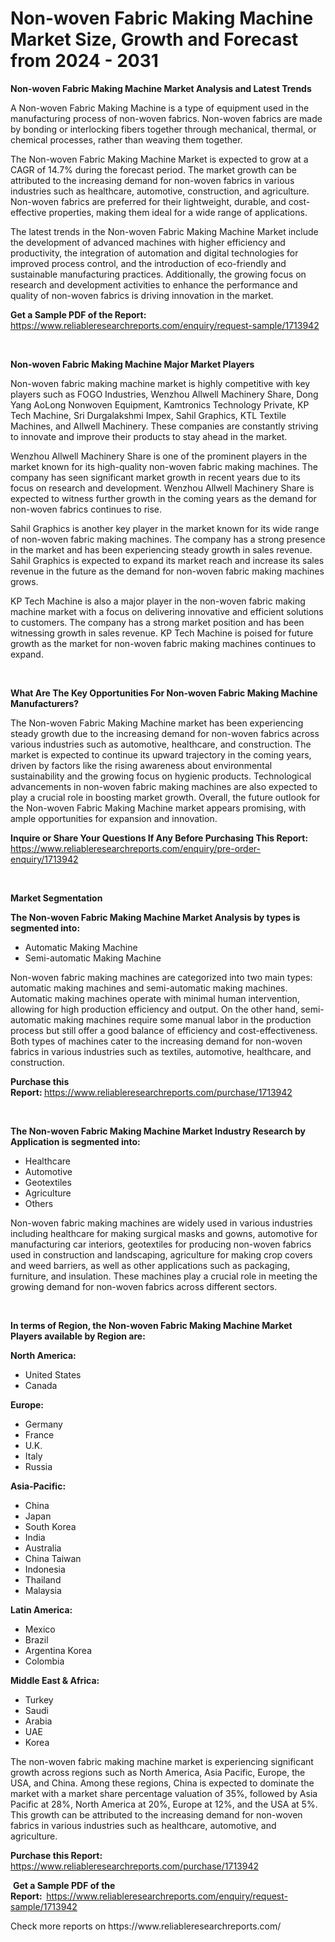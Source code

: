 <p><h1>Non-woven Fabric Making Machine Market Size, Growth and Forecast from 2024 - 2031</h1></p><p><strong>Non-woven Fabric Making Machine Market Analysis and Latest Trends</strong></p>
<p><p>A Non-woven Fabric Making Machine is a type of equipment used in the manufacturing process of non-woven fabrics. Non-woven fabrics are made by bonding or interlocking fibers together through mechanical, thermal, or chemical processes, rather than weaving them together. </p><p>The Non-woven Fabric Making Machine Market is expected to grow at a CAGR of 14.7% during the forecast period. The market growth can be attributed to the increasing demand for non-woven fabrics in various industries such as healthcare, automotive, construction, and agriculture. Non-woven fabrics are preferred for their lightweight, durable, and cost-effective properties, making them ideal for a wide range of applications.</p><p>The latest trends in the Non-woven Fabric Making Machine Market include the development of advanced machines with higher efficiency and productivity, the integration of automation and digital technologies for improved process control, and the introduction of eco-friendly and sustainable manufacturing practices. Additionally, the growing focus on research and development activities to enhance the performance and quality of non-woven fabrics is driving innovation in the market.</p></p>
<p><strong>Get a Sample PDF of the Report:&nbsp;</strong> <a href="https://www.reliableresearchreports.com/enquiry/request-sample/1713942">https://www.reliableresearchreports.com/enquiry/request-sample/1713942</a></p>
<p>&nbsp;</p>
<p><strong>Non-woven Fabric Making Machine Major Market Players</strong></p>
<p><p>Non-woven fabric making machine market is highly competitive with key players such as FOGO Industries, Wenzhou Allwell Machinery Share, Dong Yang AoLong Nonwoven Equipment, Kamtronics Technology Private, KP Tech Machine, Sri Durgalakshmi Impex, Sahil Graphics, KTL Textile Machines, and Allwell Machinery. These companies are constantly striving to innovate and improve their products to stay ahead in the market.</p><p>Wenzhou Allwell Machinery Share is one of the prominent players in the market known for its high-quality non-woven fabric making machines. The company has seen significant market growth in recent years due to its focus on research and development. Wenzhou Allwell Machinery Share is expected to witness further growth in the coming years as the demand for non-woven fabrics continues to rise.</p><p>Sahil Graphics is another key player in the market known for its wide range of non-woven fabric making machines. The company has a strong presence in the market and has been experiencing steady growth in sales revenue. Sahil Graphics is expected to expand its market reach and increase its sales revenue in the future as the demand for non-woven fabric making machines grows.</p><p>KP Tech Machine is also a major player in the non-woven fabric making machine market with a focus on delivering innovative and efficient solutions to customers. The company has a strong market position and has been witnessing growth in sales revenue. KP Tech Machine is poised for future growth as the market for non-woven fabric making machines continues to expand.</p></p>
<p>&nbsp;</p>
<p><strong>What Are The Key Opportunities For Non-woven Fabric Making Machine Manufacturers?</strong></p>
<p><p>The Non-woven Fabric Making Machine market has been experiencing steady growth due to the increasing demand for non-woven fabrics across various industries such as automotive, healthcare, and construction. The market is expected to continue its upward trajectory in the coming years, driven by factors like the rising awareness about environmental sustainability and the growing focus on hygienic products. Technological advancements in non-woven fabric making machines are also expected to play a crucial role in boosting market growth. Overall, the future outlook for the Non-woven Fabric Making Machine market appears promising, with ample opportunities for expansion and innovation.</p></p>
<p><strong>Inquire or Share Your Questions If Any Before Purchasing This Report:</strong> <a href="https://www.reliableresearchreports.com/enquiry/pre-order-enquiry/1713942">https://www.reliableresearchreports.com/enquiry/pre-order-enquiry/1713942</a></p>
<p>&nbsp;</p>
<p><strong>Market Segmentation</strong></p>
<p><strong>The Non-woven Fabric Making Machine Market Analysis by types is segmented into:</strong></p>
<p><ul><li>Automatic Making Machine</li><li>Semi-automatic Making Machine</li></ul></p>
<p><p>Non-woven fabric making machines are categorized into two main types: automatic making machines and semi-automatic making machines. Automatic making machines operate with minimal human intervention, allowing for high production efficiency and output. On the other hand, semi-automatic making machines require some manual labor in the production process but still offer a good balance of efficiency and cost-effectiveness. Both types of machines cater to the increasing demand for non-woven fabrics in various industries such as textiles, automotive, healthcare, and construction.</p></p>
<p><strong>Purchase this Report:&nbsp;</strong><a href="https://www.reliableresearchreports.com/purchase/1713942">https://www.reliableresearchreports.com/purchase/1713942</a></p>
<p>&nbsp;</p>
<p><strong>The Non-woven Fabric Making Machine Market Industry Research by Application is segmented into:</strong></p>
<p><ul><li>Healthcare</li><li>Automotive</li><li>Geotextiles</li><li>Agriculture</li><li>Others</li></ul></p>
<p><p>Non-woven fabric making machines are widely used in various industries including healthcare for making surgical masks and gowns, automotive for manufacturing car interiors, geotextiles for producing non-woven fabrics used in construction and landscaping, agriculture for making crop covers and weed barriers, as well as other applications such as packaging, furniture, and insulation. These machines play a crucial role in meeting the growing demand for non-woven fabrics across different sectors.</p></p>
<p>&nbsp;</p>
<p><strong>In terms of Region, the Non-woven Fabric Making Machine Market Players available by Region are:</strong></p>
<p>
    <p> <strong> North America: </strong>
        <ul>
            <li>United States</li>
            <li>Canada</li>
        </ul>
        </p> 
    <p> <strong> Europe: </strong>
        <ul>
            <li>Germany</li>
            <li>France</li>
            <li>U.K.</li>
            <li>Italy</li>
            <li>Russia</li>
        </ul>
        </p> 
    <p> <strong> Asia-Pacific: </strong>
        <ul>
            <li>China</li>
            <li>Japan</li>
            <li>South Korea</li>
            <li>India</li>
            <li>Australia</li>
            <li>China Taiwan</li>
            <li>Indonesia</li>
            <li>Thailand</li>
            <li>Malaysia</li>
        </ul>
        </p> 
    <p> <strong> Latin America: </strong>
        <ul>
            <li>Mexico</li>
            <li>Brazil</li>
            <li>Argentina Korea</li>
            <li>Colombia</li>
        </ul>
        </p> 
    <p> <strong> Middle East & Africa: </strong>
        <ul>
            <li>Turkey</li>
            <li>Saudi</li>
            <li>Arabia</li>
            <li>UAE</li>
            <li>Korea</li>
        </ul>
    </p>
    </p>
<p><p>The non-woven fabric making machine market is experiencing significant growth across regions such as North America, Asia Pacific, Europe, the USA, and China. Among these regions, China is expected to dominate the market with a market share percentage valuation of 35%, followed by Asia Pacific at 28%, North America at 20%, Europe at 12%, and the USA at 5%. This growth can be attributed to the increasing demand for non-woven fabrics in various industries such as healthcare, automotive, and agriculture.</p></p>
<p><strong>Purchase this Report: </strong><a href="https://www.reliableresearchreports.com/purchase/1713942">https://www.reliableresearchreports.com/purchase/1713942</a></p>
<p>&nbsp;<strong>Get a Sample PDF of the Report:&nbsp;&nbsp;</strong><a href="https://www.reliableresearchreports.com/enquiry/request-sample/1713942">https://www.reliableresearchreports.com/enquiry/request-sample/1713942</a></p>
<p><strong></strong></p>
<p>Check more reports on https://www.reliableresearchreports.com/</p>
